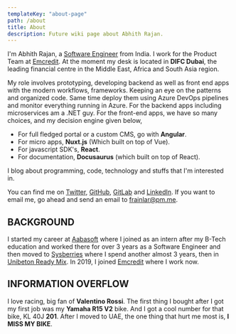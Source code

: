 ```yaml
---
templateKey: "about-page"
path: /about
title: About
description: Future wiki page about Abhith Rajan.
---
```


I'm Abhith Rajan, a [Software Engineer](https://github.com/abhith) from India. I work for the Product Team at [Emcredit](https://www.emcredit.com/). At the moment my desk is located in **DIFC Dubai**, the leading financial centre in the Middle East, Africa and South Asia region.

My role involves prototyping, developing backend as well as front end apps with the modern workflows, frameworks. Keeping an eye on the patterns and organized code. Same time deploy them using Azure DevOps pipelines and monitor everything running in Azure. For the backend apps including microservices am a .NET guy. For the front-end apps, we have so many choices, and my decision engine given below,

- For full fledged portal or a custom CMS, go with **Angular**.
- For micro apps, **Nuxt.js** (Which built on top of Vue).
- For javascript SDK's, **React**.
- For documentation, **Docusaurus** (which built on top of React).

I blog about programming, code, technology and stuffs that I'm interested in.

You can find me on [Twitter](https://twitter.com/abhithrajan), [GitHub](https://github.com/Abhith), [GitLab](https://gitlab.com/abhith) and [LinkedIn](https://www.linkedin.com/in/abhith/). If you want to email me, go ahead and send an email to [frainlar@pm.me](mailto:frainlar@pm.me).

## BACKGROUND

I started my career at [Aabasoft](http://aabasoft.com) where I joined as an intern after my B-Tech education and worked there for over 3 years as a Software Engineer and then moved to [Sysberries](http://sysberries.com) where I spend another almost 3 years, then in [Unibeton Ready Mix](http://www.unibetonrm.com/en-gl/home). In 2019, I joined [Emcredit](https://www.emcredit.com/) where I work now.

## INFORMATION OVERFLOW

I love racing, big fan of **Valentino Rossi**. The first thing I bought after I got my first job was my **Yamaha R15 V2** bike. And I got a cool number for that bike, KL 40J **201**. After I moved to UAE, the one thing that hurt me most is, **I MISS MY BIKE**.
